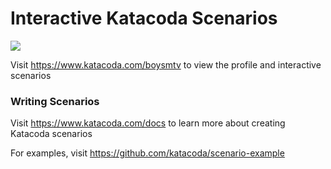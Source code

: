 # Interactive Katacoda Scenarios

[![](http://shields.katacoda.com/katacoda/boysmtv/count.svg)](https://www.katacoda.com/boysmtv "Get your profile on Katacoda.com")

Visit https://www.katacoda.com/boysmtv to view the profile and interactive scenarios

### Writing Scenarios
Visit https://www.katacoda.com/docs to learn more about creating Katacoda scenarios

For examples, visit https://github.com/katacoda/scenario-example
